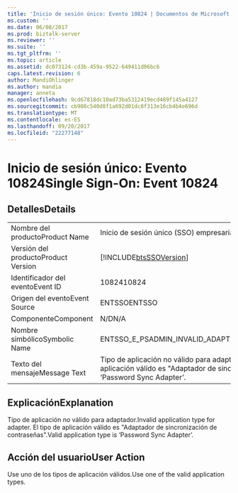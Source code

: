 ```yaml
---
title: 'Inicio de sesión único: Evento 10824 | Documentos de Microsoft'
ms.custom: ''
ms.date: 06/08/2017
ms.prod: biztalk-server
ms.reviewer: ''
ms.suite: ''
ms.tgt_pltfrm: ''
ms.topic: article
ms.assetid: dc073124-cd3b-459a-9522-649411d06bc6
caps.latest.revision: 6
author: MandiOhlinger
ms.author: mandia
manager: anneta
ms.openlocfilehash: 9cd67818dc10ad73ba5312419ecd489f145a4127
ms.sourcegitcommit: cb908c540d8f1a692d01dc8f313e16cb4b4e696d
ms.translationtype: MT
ms.contentlocale: es-ES
ms.lasthandoff: 09/20/2017
ms.locfileid: "22277148"
---
```

# <a name="single-sign-on-event-10824"></a><span data-ttu-id="59177-102">Inicio de sesión único: Evento 10824</span><span class="sxs-lookup"><span data-stu-id="59177-102">Single Sign-On: Event 10824</span></span>
## <a name="details"></a><span data-ttu-id="59177-103">Detalles</span><span class="sxs-lookup"><span data-stu-id="59177-103">Details</span></span>  
  
|||  
|-|-|  
|<span data-ttu-id="59177-104">Nombre del producto</span><span class="sxs-lookup"><span data-stu-id="59177-104">Product Name</span></span>|<span data-ttu-id="59177-105">Inicio de sesión único (SSO) empresarial</span><span class="sxs-lookup"><span data-stu-id="59177-105">Enterprise Single Sign-On</span></span>|  
|<span data-ttu-id="59177-106">Versión del producto</span><span class="sxs-lookup"><span data-stu-id="59177-106">Product Version</span></span>|[!INCLUDE[btsSSOVersion](../includes/btsssoversion-md.md)]|  
|<span data-ttu-id="59177-107">Identificador del evento</span><span class="sxs-lookup"><span data-stu-id="59177-107">Event ID</span></span>|<span data-ttu-id="59177-108">10824</span><span class="sxs-lookup"><span data-stu-id="59177-108">10824</span></span>|  
|<span data-ttu-id="59177-109">Origen del evento</span><span class="sxs-lookup"><span data-stu-id="59177-109">Event Source</span></span>|<span data-ttu-id="59177-110">ENTSSO</span><span class="sxs-lookup"><span data-stu-id="59177-110">ENTSSO</span></span>|  
|<span data-ttu-id="59177-111">Componente</span><span class="sxs-lookup"><span data-stu-id="59177-111">Component</span></span>|<span data-ttu-id="59177-112">N/D</span><span class="sxs-lookup"><span data-stu-id="59177-112">N/A</span></span>|  
|<span data-ttu-id="59177-113">Nombre simbólico</span><span class="sxs-lookup"><span data-stu-id="59177-113">Symbolic Name</span></span>|<span data-ttu-id="59177-114">ENTSSO_E_PSADMIN_INVALID_ADAPTER_TYPE</span><span class="sxs-lookup"><span data-stu-id="59177-114">ENTSSO_E_PSADMIN_INVALID_ADAPTER_TYPE</span></span>|  
|<span data-ttu-id="59177-115">Texto del mensaje</span><span class="sxs-lookup"><span data-stu-id="59177-115">Message Text</span></span>|<span data-ttu-id="59177-116">Tipo de aplicación no válido para adaptador.</span><span class="sxs-lookup"><span data-stu-id="59177-116">Invalid application type for adapter.</span></span> <span data-ttu-id="59177-117">El tipo de aplicación válido es "Adaptador de sincronización de contraseñas".</span><span class="sxs-lookup"><span data-stu-id="59177-117">Valid application type is ‘Password Sync Adapter’.</span></span>|  
  
## <a name="explanation"></a><span data-ttu-id="59177-118">Explicación</span><span class="sxs-lookup"><span data-stu-id="59177-118">Explanation</span></span>  
 <span data-ttu-id="59177-119">Tipo de aplicación no válido para adaptador.</span><span class="sxs-lookup"><span data-stu-id="59177-119">Invalid application type for adapter.</span></span> <span data-ttu-id="59177-120">El tipo de aplicación válido es "Adaptador de sincronización de contraseñas".</span><span class="sxs-lookup"><span data-stu-id="59177-120">Valid application type is ‘Password Sync Adapter’.</span></span>  
  
## <a name="user-action"></a><span data-ttu-id="59177-121">Acción del usuario</span><span class="sxs-lookup"><span data-stu-id="59177-121">User Action</span></span>  
 <span data-ttu-id="59177-122">Use uno de los tipos de aplicación válidos.</span><span class="sxs-lookup"><span data-stu-id="59177-122">Use one of the valid application types.</span></span>